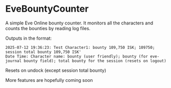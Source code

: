 # EveBountyCounter

A simple Eve Online bounty counter. It monitors all the characters and counts the bounties by reading log files.

Outputs in the format:
```
2025-07-12 19:36:23: Test Character1: bounty 109,750 ISK; 109750; session total bounty 109,750 ISK'
Date Time: Character name: bounty (user friendly); bounty (for eve-journal bounty field); total bounty for the session (resets on logout)
```

Resets on undock (except session total bounty)

More features are hopefully coming soon
